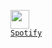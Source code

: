<code><a href="https://open.spotify.com/user/zbsl4yar58cswt1tm7i71owo1/playlists" title="[Spotify](https://monzoorelahi.github.io/Spotify/)"><img width="30" src="https://img.icons8.com/plasticine/100/000000/spotify--v2.png"> Spotify</a></code>
